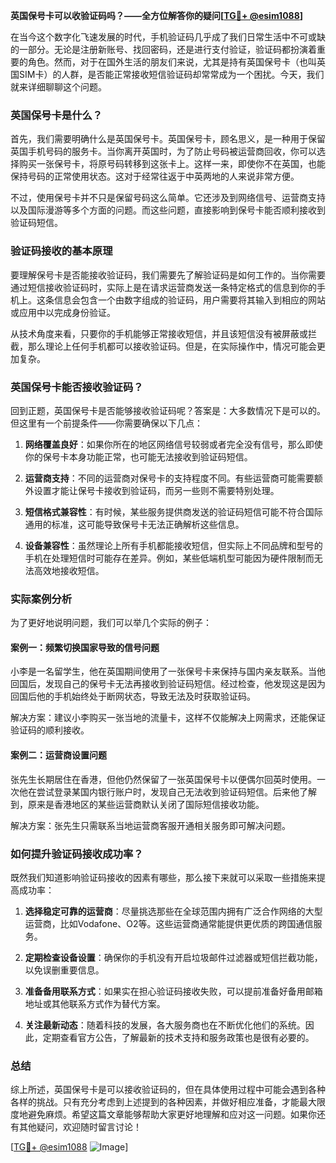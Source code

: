 **英国保号卡可以收验证码吗？——全方位解答你的疑问[[TG💪+ @esim1088](https://t.me/s/esim1088)]**

在当今这个数字化飞速发展的时代，手机验证码几乎成了我们日常生活中不可或缺的一部分。无论是注册新账号、找回密码，还是进行支付验证，验证码都扮演着重要的角色。然而，对于在国外生活的朋友们来说，尤其是持有英国保号卡（也叫英国SIM卡）的人群，是否能正常接收短信验证码却常常成为一个困扰。今天，我们就来详细聊聊这个问题。

### 英国保号卡是什么？

首先，我们需要明确什么是英国保号卡。英国保号卡，顾名思义，是一种用于保留英国手机号码的服务卡。当你离开英国时，为了防止号码被运营商回收，你可以选择购买一张保号卡，将原号码转移到这张卡上。这样一来，即使你不在英国，也能保持号码的正常使用状态。这对于经常往返于中英两地的人来说非常方便。

不过，使用保号卡并不只是保留号码这么简单。它还涉及到网络信号、运营商支持以及国际漫游等多个方面的问题。而这些问题，直接影响到保号卡能否顺利接收到验证码短信。

### 验证码接收的基本原理

要理解保号卡是否能接收验证码，我们需要先了解验证码是如何工作的。当你需要通过短信接收验证码时，实际上是在请求运营商发送一条特定格式的信息到你的手机上。这条信息会包含一个由数字组成的验证码，用户需要将其输入到相应的网站或应用中以完成身份验证。

从技术角度来看，只要你的手机能够正常接收短信，并且该短信没有被屏蔽或拦截，那么理论上任何手机都可以接收验证码。但是，在实际操作中，情况可能会更加复杂。

### 英国保号卡能否接收验证码？

回到正题，英国保号卡是否能够接收验证码呢？答案是：大多数情况下是可以的。但这里有一个前提条件——你需要确保以下几点：

1. **网络覆盖良好**：如果你所在的地区网络信号较弱或者完全没有信号，那么即使你的保号卡本身功能正常，也可能无法接收到验证码短信。
   
2. **运营商支持**：不同的运营商对保号卡的支持程度不同。有些运营商可能需要额外设置才能让保号卡接收到验证码，而另一些则不需要特别处理。

3. **短信格式兼容性**：有时候，某些服务提供商发送的验证码短信可能不符合国际通用的标准，这可能导致保号卡无法正确解析这些信息。

4. **设备兼容性**：虽然理论上所有手机都能接收短信，但实际上不同品牌和型号的手机在处理短信时可能存在差异。例如，某些低端机型可能因为硬件限制而无法高效地接收短信。

### 实际案例分析

为了更好地说明问题，我们可以举几个实际的例子：

#### 案例一：频繁切换国家导致的信号问题
小李是一名留学生，他在英国期间使用了一张保号卡来保持与国内亲友联系。当他回国后，发现自己的保号卡无法再接收到验证码短信。经过检查，他发现这是因为回国后他的手机始终处于断网状态，导致无法及时获取验证码。

解决方案：建议小李购买一张当地的流量卡，这样不仅能解决上网需求，还能保证验证码的顺利接收。

#### 案例二：运营商设置问题
张先生长期居住在香港，但他仍然保留了一张英国保号卡以便偶尔回英时使用。一次他在尝试登录某国内银行账户时，发现自己无法收到验证码短信。后来他了解到，原来是香港地区的某些运营商默认关闭了国际短信接收功能。

解决方案：张先生只需联系当地运营商客服开通相关服务即可解决问题。

### 如何提升验证码接收成功率？

既然我们知道影响验证码接收的因素有哪些，那么接下来就可以采取一些措施来提高成功率：

1. **选择稳定可靠的运营商**：尽量挑选那些在全球范围内拥有广泛合作网络的大型运营商，比如Vodafone、O2等。这些运营商通常能提供更优质的跨国通信服务。

2. **定期检查设备设置**：确保你的手机没有开启垃圾邮件过滤器或短信拦截功能，以免误删重要信息。

3. **准备备用联系方式**：如果实在担心验证码接收失败，可以提前准备好备用邮箱地址或其他联系方式作为替代方案。

4. **关注最新动态**：随着科技的发展，各大服务商也在不断优化他们的系统。因此，定期查看官方公告，了解最新的技术支持和服务政策也是很有必要的。

### 总结

综上所述，英国保号卡是可以接收验证码的，但在具体使用过程中可能会遇到各种各样的挑战。只有充分考虑到上述提到的各种因素，并做好相应准备，才能最大限度地避免麻烦。希望这篇文章能够帮助大家更好地理解和应对这一问题。如果你还有其他疑问，欢迎随时留言讨论！

[[TG💪+ @esim1088](https://t.me/s/esim1088) ![Image](https://i.postimg.cc/4NQfJmqS/Snipaste-2025-05-13-00-14-12.png)]